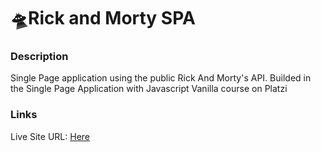 # 🛸Rick and Morty SPA

### Description
Single Page application using the public Rick And Morty's API. Builded in the Single Page Application with Javascript Vanilla course on Platzi

### Links

Live Site URL: [Here](https://stefansan26.github.io/Rick-Morty_SPA/)
